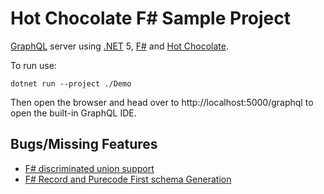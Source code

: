# Hot Chocolate F# Sample Project

[GraphQL](https://www.howtographql.com) server using [.NET](https://dotnet.microsoft.com) 5, [F#](https://fsharp.org) and [Hot Chocolate](https://chillicream.com/).

To run use:

```
dotnet run --project ./Demo
```

Then open the browser and head over to http://localhost:5000/graphql to open the built-in GraphQL IDE.

## Bugs/Missing Features

- [F# discriminated union support](https://github.com/ChilliCream/hotchocolate/issues/2103)
- [F# Record and Purecode First schema Generation](https://github.com/ChilliCream/hotchocolate/issues/2143)


